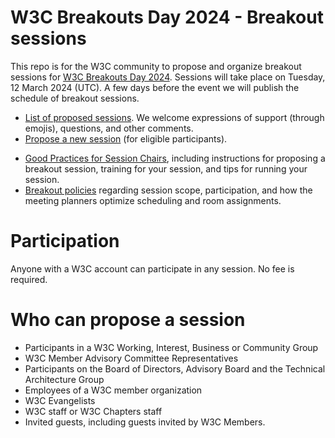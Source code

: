 # W3C Breakouts Day 2024 - Breakout sessions
This repo is for the W3C community to propose and organize breakout sessions for [W3C Breakouts Day 2024](@@addlink). Sessions will take place on Tuesday, 12 March 2024 (UTC). A few days before the event we will publish the schedule of breakout sessions.

* [List of proposed sessions](../../issues). We welcome expressions of support (through emojis), questions, and other comments.
* [Propose a new session](https://github.com/w3c/breakouts-day-2024/issues/new?assignees=&labels=session&projects=&template=session.yml) (for eligible participants).
<!-- * [Calendar of breakout sessions](https://www.w3.org/calendar/breakouts-day-2024/).-->
* [Good Practices for Session Chairs](https://github.com/w3c/tpac-breakouts/wiki/Good-Practices-for-Session-Chairs), including instructions for proposing a breakout session, training for your session, and tips for running your session.
* [Breakout policies](https://github.com/w3c/breakouts-day-2024/wiki/Policies) regarding session scope, participation, and how the meeting planners optimize scheduling and room assignments.

# Participation

Anyone with a W3C account can participate in any session. No fee is required.

# Who can propose a session

* Participants in a W3C Working, Interest, Business or Community Group
* W3C Member Advisory Committee Representatives
* Participants on the Board of Directors, Advisory Board and the Technical Architecture Group
* Employees of a W3C member organization
* W3C Evangelists
* W3C staff or W3C Chapters staff
* Invited guests, including guests invited by W3C Members.
